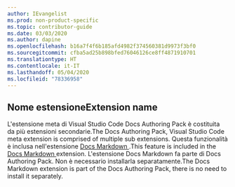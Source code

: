 ```yaml
---
author: IEvangelist
ms.prod: non-product-specific
ms.topic: contributor-guide
ms.date: 03/03/2020
ms.author: dapine
ms.openlocfilehash: b16a7f4f6b185afd4982f374560381d9973f3bf0
ms.sourcegitcommit: cfba5ad25b898bfed76046126ce8ff4871910701
ms.translationtype: HT
ms.contentlocale: it-IT
ms.lasthandoff: 05/04/2020
ms.locfileid: "78336958"
---
```

## <a name="extension-name"></a><span data-ttu-id="4b6b3-101">Nome estensione</span><span class="sxs-lookup"><span data-stu-id="4b6b3-101">Extension name</span></span>

<span data-ttu-id="4b6b3-102">L'estensione meta di Visual Studio Code Docs Authoring Pack è costituita da più estensioni secondarie.</span><span class="sxs-lookup"><span data-stu-id="4b6b3-102">The Docs Authoring Pack, Visual Studio Code meta extension is comprised of multiple sub extensions.</span></span> <span data-ttu-id="4b6b3-103">Questa funzionalità è inclusa nell'estensione <a href="https://marketplace.visualstudio.com/items?itemName=docsmsft.docs-markdown" target="_blank">Docs Markdown <span class="docon docon-navigate-external x-hidden-focus"></span></a>.</span><span class="sxs-lookup"><span data-stu-id="4b6b3-103">This feature is included in the <a href="https://marketplace.visualstudio.com/items?itemName=docsmsft.docs-markdown" target="_blank">Docs Markdown <span class="docon docon-navigate-external x-hidden-focus"></span></a> extension.</span></span> <span data-ttu-id="4b6b3-104">L'estensione Docs Markdown fa parte di Docs Authoring Pack. Non è necessario installarla separatamente.</span><span class="sxs-lookup"><span data-stu-id="4b6b3-104">The Docs Markdown extension is part of the Docs Authoring Pack, there is no need to install it separately.</span></span>

